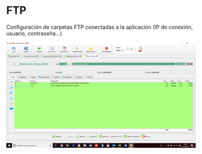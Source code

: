 # FTP

Configuración de carpetas FTP conectadas a la aplicación \(IP de conexión, usuario, contraseña...\)

![](../../../.gitbook/assets/image%20%28431%29.png)

